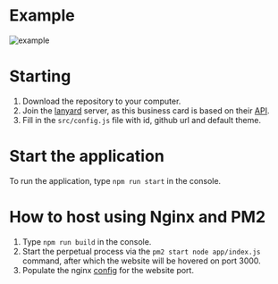 # Example
<img src='https://i.imgur.com/2c0GXsK.png' alt='example' />

# Starting
1. Download the repository to your computer.
2. Join the [lanyard](https://discord.gg/UrXF2cfJ7F) server, as this business card is based on their [API](https://github.com/phineas/lanyard).
3. Fill in the `src/config.js` file with id, github url and default theme.

# Start the application
To run the application, type `npm run start` in the console.

# How to host using Nginx and PM2
1. Type `npm run build` in the console.
2. Start the perpetual process via the `pm2 start node app/index.js` command, after which the website will be hovered on port 3000.
3. Populate the nginx [config](https://stackoverflow.com/questions/64797676/how-to-set-up-proxying-past-nginx-for-create-react-app-running-on-localhost3000) for the website port.